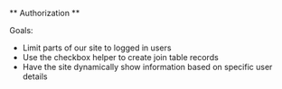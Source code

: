 ** Authorization **

Goals:

- Limit parts of our site to logged in users
- Use the checkbox helper to create join table records
- Have the site dynamically show information based on specific user details